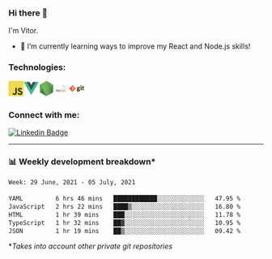 ### Hi there 👋

I'm Vitor.

- 🌱 I’m currently learning ways to improve my React and Node.js skills!

### Technologies:
<img align="left" alt="Javascript" width="30px" src="https://raw.githubusercontent.com/github/explore/80688e429a7d4ef2fca1e82350fe8e3517d3494d/topics/javascript/javascript.png"/>
<img align="left" alt="VueJs" width="30px" src="https://raw.githubusercontent.com/github/explore/80688e429a7d4ef2fca1e82350fe8e3517d3494d/topics/vue/vue.png"/>
<img align="left" alt="Nodejs" width="30px" src="https://raw.githubusercontent.com/github/explore/80688e429a7d4ef2fca1e82350fe8e3517d3494d/topics/nodejs/nodejs.png" />
<img align="left" alt="Mysql" width="30px" src="https://raw.githubusercontent.com/github/explore/80688e429a7d4ef2fca1e82350fe8e3517d3494d/topics/mysql/mysql.png"/>
<img align="left" alt="Git" width="30px" src="https://raw.githubusercontent.com/github/explore/80688e429a7d4ef2fca1e82350fe8e3517d3494d/topics/git/git.png"/> 

<br /> <br />
### Connect with me:
[![Linkedin Badge](https://img.shields.io/badge/-LinkedIn-blue?style=flat-square&logo=Linkedin&logoColor=white&link=https://www.linkedin.com/in/felipefialho)](https://www.linkedin.com/in/vitorlc)

---

<!-- <p align="center"> <img src="https://komarev.com/ghpvc/?username=vitorlc&label=👀" alt="eitchtee" /> </p> -->
### :bar_chart: Weekly development breakdown*
<!--START_SECTION:waka-->
```text
Week: 29 June, 2021 - 05 July, 2021

YAML         6 hrs 46 mins   ████████████░░░░░░░░░░░░░   47.95 % 
JavaScript   2 hrs 22 mins   ████▒░░░░░░░░░░░░░░░░░░░░   16.80 % 
HTML         1 hr 39 mins    ███░░░░░░░░░░░░░░░░░░░░░░   11.78 % 
TypeScript   1 hr 32 mins    ██▓░░░░░░░░░░░░░░░░░░░░░░   10.95 % 
JSON         1 hr 19 mins    ██▒░░░░░░░░░░░░░░░░░░░░░░   09.42 % 
```
<!--END_SECTION:waka-->

**Takes into account other private git repositories*
